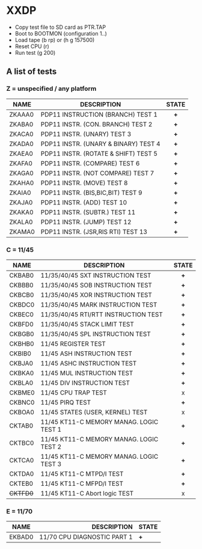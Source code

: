 # XXDP

- Copy test file to SD card as PTR.TAP
- Boot to BOOTMON (configuration 1..)
- Load tape (b rp) or (h g 157500)
- Reset CPU (r)
- Run test (g 200)


## A list of tests

### Z = unspecified / any platform

| NAME   | DESCRIPTION | STATE     |
| ------ | ----------- | :-------: |
| ZKAAA0 | PDP11 INSTRUCTION (BRANCH) TEST 1 | **+** |
| ZKABA0 | PDP11 INSTR. (CON. BRANCH) TEST 2 | **+** |
| ZKACA0 | PDP11 INSTR. (UNARY) TEST 3 | **+** |
| ZKADA0 | PDP11 INSTR. (UNARY & BINARY) TEST 4 | **+** |
| ZKAEA0 | PDP11 INSTR. (ROTATE & SHIFT) TEST 5 | **+** |
| ZKAFA0 | PDP11 INSTR. (COMPARE) TEST 6 | **+** |
| ZKAGA0 | PDP11 INSTR. (NOT COMPARE) TEST 7 | **+** |
| ZKAHA0 | PDP11 INSTR. (MOVE) TEST 8 | **+** |
| ZKAIA0 | PDP11 INSTR. (BIS,BIC,BIT) TEST 9 | **+** |
| ZKAJA0 | PDP11 INSTR. (ADD) TEST 10 | **+** |
| ZKAKA0 | PDP11 INSTR. (SUBTR.) TEST 11 | **+** |
| ZKALA0 | PDP11 INSTR. (JUMP) TEST 12 | **+** |
| ZKAMA0 | PDP11 INSTR. (JSR,RIS RTI) TEST 13 | **+** |


### C = 11/45

| NAME   | DESCRIPTION | STATE     |
| ------ | ----------- | :-------: |
| CKBAB0 | 11/35/40/45 SXT INSTRUCTION TEST | **+** |
| CKBBB0 | 11/35/40/45 SOB INSTRUCTION TEST | **+** |
| CKBCB0 | 11/35/40/45 XOR INSTRUCTION TEST | **+** |
| CKBDC0 | 11/35/40/45 MARK INSTRUCTION TEST | **+** |
| CKBEC0 | 11/35/40/45 RTI/RTT INSTRUCTION TEST | **+** |
| CKBFD0 | 11/35/40/45 STACK LIMIT TEST | **+** |
| CKBGB0 | 11/35/40/45 SPL INSTRUCTION TEST  | **+** |
| CKBHB0 | 11/45 REGISTER TEST | **+** |
| CKBIB0 | 11/45 ASH INSTRUCTION TEST | **+** |
| CKBJA0 | 11/45 ASHC INSTRUCTION TEST | **+** |
| CKBKA0 | 11/45 MUL INSTRUCTION TEST | **+** |
| CKBLA0 | 11/45 DIV INSTRUCTION TEST | **+** |
| CKBME0 | 11/45 CPU TRAP TEST | x |
| CKBNC0 | 11/45 PIRQ TEST | **+** |
| CKBOA0 | 11/45 STATES (USER, KERNEL) TEST | x |
| CKTAB0 | 11/45 KT11-C MEMORY MANAG. LOGIC TEST 1 | **+** |
| CKTBC0 | 11/45 KT11-C MEMORY MANAG. LOGIC TEST 2 | **+** |
| CKTCA0 | 11/45 KT11-C MEMORY MANAG. LOGIC TEST 3 | **+** |
| CKTDA0 | 11/45 KT11-C MTPD/I TEST | **+** |
| CKTEB0 | 11/45 KT11-C MFPD/I TEST | **+** |
| ~~CKTFD0~~ | 11/45 KT11-C Abort logic TEST | x |

### E = 11/70

| NAME   | DESCRIPTION | STATE     |
| ------ | ---------: | ----------- |
| EKBAD0 | 11/70 CPU DIAGNOSTIC PART 1 | **+** |
